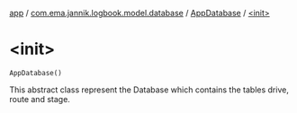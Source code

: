 [app](../../index.md) / [com.ema.jannik.logbook.model.database](../index.md) / [AppDatabase](index.md) / [&lt;init&gt;](./-init-.md)

# &lt;init&gt;

`AppDatabase()`

This abstract class represent the Database which contains the tables drive, route and stage.


